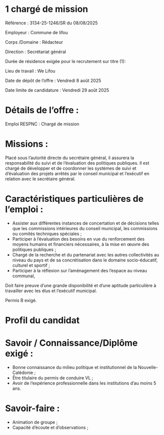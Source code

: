 
# 1 chargé de mission

Référence : 3134-25-1246/SR du 08/08/2025

Employeur : Commune de lifou

Corps /Domaine : Rédacteur

Direction : Secrétariat général

Durée de résidence exigée pour le recrutement sur titre (1):

Lieu de travail : We Lifou

Date de dépôt de l’offre : Vendredi 8 août 2025

Date limite de candidature : Vendredi 29 août 2025

# Détails de l’offre :

Emploi RESPNC : Chargé de mission

# Missions :

Placé sous l’autorité directe du secrétaire général, il assurera la responsabilité du suivi et de l’évaluation des politiques publiques. Il est chargé de développer et de coordonner les systèmes de suivi et d’évaluation des projets arrêtés par le conseil municipal et l’exécutif en relation avec le secrétaire général.

# Caractéristiques particulières de l’emploi :

- Assister aux différentes instances de concertation et de décisions telles que les commissions intérieures du conseil municipal, les commissions ou comités techniques spéciales ;
- Participer à l’évaluation des besoins en vue du renforcement des moyens humains et financiers nécessaires, à la mise en œuvre des politiques publiques ;
- Chargé de la recherche et du partenariat avec les autres collectivités au niveau du pays et de sa concrétisation dans le domaine socio-éducatif, culturel et sportif ;
- Participer à la réflexion sur l’aménagement des l’espace au niveau communal,

Doit faire preuve d’une grande disponibilité et d’une aptitude particulière à travailler avec les élus et l’exécutif municipal.

Permis B exigé.

# Profil du candidat

# Savoir / Connaissance/Diplôme exigé :

- Bonne connaissance du milieu politique et institutionnel de la Nouvelle-Calédonie ;
- Être titulaire du permis de conduire VL ;
- Avoir de l’expérience professionnelle dans les institutions d’au moins 5 ans.

# Savoir-faire :

- Animation de groupe ;
- Capacité d’écoute et d’observations ;



